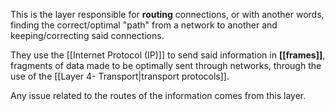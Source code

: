 This is the layer responsible for **routing** connections, or with another words, finding the correct/optimal "path" from a network to another and keeping/correcting said connections.

They use the [[Internet Protocol (IP)]] to send said information in **[[frames]]**, fragments of data made to be optimally sent through networks, through the use of the [[Layer 4- Transport|transport protocols]].


Any issue related to the routes of the information comes from this layer.